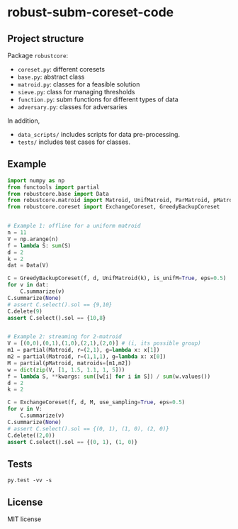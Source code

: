 # robust-subm-coreset-code

## Project structure 

Package `robustcore`:
* `coreset.py`: different coresets
* `base.py`: abstract class
* `matroid.py`: classes for a feasible solution
* `sieve.py`: class for managing thresholds
* `function.py`: subm functions for different types of data
* `adversary.py`: classes for adversaries

In addition,
* `data_scripts/` includes scripts for data pre-processing. 
* `tests/` includes test cases for classes.


## Example

```python
import numpy as np
from functools import partial
from robustcore.base import Data
from robustcore.matroid import Matroid, UnifMatroid, ParMatroid, pMatroid
from robustcore.coreset import ExchangeCoreset, GreedyBackupCoreset


# Example 1: offline for a uniform matroid
n = 11
V = np.arange(n)
f = lambda S: sum(S)
d = 2
k = 2
dat = Data(V)

C = GreedyBackupCoreset(f, d, UnifMatroid(k), is_unifM=True, eps=0.5)
for v in dat:
    C.summarize(v)
C.summarize(None)
# assert C.select().sol == {9,10}
C.delete(9)
assert C.select().sol == {10,8}


# Example 2: streaming for 2-matroid
V = [(0,0),(0,1),(1,0),(2,1),(2,0)] # (i, its possible group)
m1 = partial(Matroid, r=(2,1), g=lambda x: x[1])
m2 = partial(Matroid, r=(1,1,1), g=lambda x: x[0])
M = partial(pMatroid, matroids=[m1,m2])
w = dict(zip(V, [1, 1.5, 1.1, 1, 5]))
f = lambda S, **kwargs: sum([w[i] for i in S]) / sum(w.values())
d = 2
k = 2

C = ExchangeCoreset(f, d, M, use_sampling=True, eps=0.5)
for v in V:
    C.summarize(v)
C.summarize(None)
# assert C.select().sol == {(0, 1), (1, 0), (2, 0)}
C.delete((2,0))
assert C.select().sol == {(0, 1), (1, 0)}
```

## Tests

```
py.test -vv -s
```

## License

MIT license


[//]: # (Comment)
[//]: # (https://www.kaggle.com/fivethirtyeight/uber-pickups-in-new-york-city, https://grouplens.org/datasets/movielens/)


